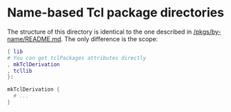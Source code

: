 # Name-based Tcl package directories

The structure of this directory is identical to the one described in
[/pkgs/by-name/README.md](../../../by-name/README.md).
The only difference is the scope:

```nix
{ lib
# You can get tclPackages attributes directly
, mkTclDerivation
, tcllib
}:

mkTclDerivation {
  # ...
}
```
